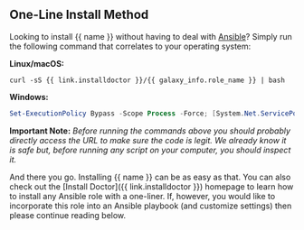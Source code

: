 ## One-Line Install Method

Looking to install {{ name }} without having to deal with [Ansible](https://www.ansible.com/)? Simply run the following command that correlates to your operating system:

**Linux/macOS:**

```shell
curl -sS {{ link.installdoctor }}/{{ galaxy_info.role_name }} | bash
```

**Windows:**

```powershell
Set-ExecutionPolicy Bypass -Scope Process -Force; [System.Net.ServicePointManager]::SecurityProtocol = [System.Net.ServicePointManager]::SecurityProtocol -bor 3072; iex ((New-Object System.Net.WebClient).DownloadString('https://win.install.doctor/{{ galaxy_info.role_name }}'))
```

**Important Note:** _Before running the commands above you should probably directly access the URL to make sure the code is legit. We already know it is safe but, before running any script on your computer, you should inspect it._


And there you go. Installing {{ name }} can be as easy as that. You can also check out the [Install Doctor]({{ link.installdoctor }}) homepage to learn how to install any Ansible role with a one-liner. If, however, you would like to incorporate this role into an Ansible playbook (and customize settings) then please continue reading below.
